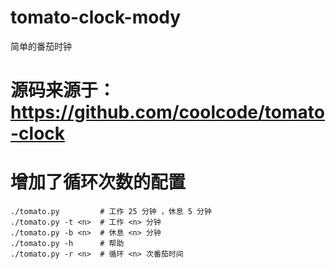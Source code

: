 # tomato-clock-mody
简单的番茄时钟


# 源码来源于：https://github.com/coolcode/tomato-clock
# 增加了循环次数的配置

```shell
./tomato.py         # 工作 25 分钟 ，休息 5 分钟
./tomato.py -t <n>  # 工作 <n> 分钟
./tomato.py -b <n>  # 休息 <n> 分钟
./tomato.py -h      # 帮助
./tomato.py -r <n>  # 循环 <n> 次番茄时间
```
